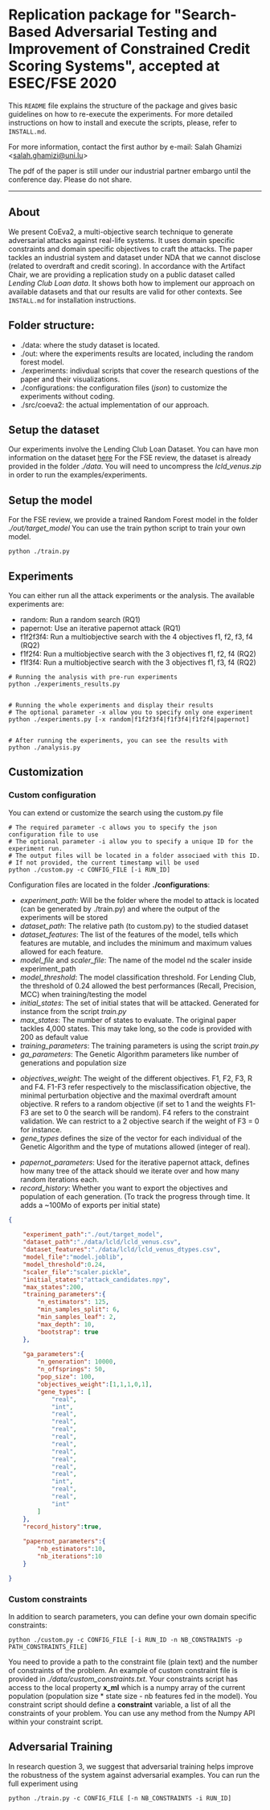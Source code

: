 # Replication package for "Search-Based Adversarial Testing and Improvement of Constrained Credit Scoring Systems", accepted at ESEC/FSE 2020

This `README` file explains the structure of the package and gives basic guidelines on how to re-execute the experiments. For more detailed instructions on how to install and execute the scripts, please, refer to `INSTALL.md`.

For more information, contact the first author by e-mail: Salah Ghamizi \<salah.ghamizi@uni.lu\>

The pdf of the paper is still under our industrial partner embargo until the conference day. Please do not share. 

---
## About
We present CoEva2, a multi-objective search technique to generate adversarial attacks against real-life systems. It uses domain specific constraints and domain specific objectives to craft the attacks. The paper tackles an industrial system and dataset under NDA that we cannot disclose (related to overdraft and credit scoring). In accordance with the Artifact Chair, we are providing a replication study on a public dataset called *Lending Club Loan data*. It shows both how to implement our approach on available datasets and that our results are valid for other contexts. 
See `INSTALL.md` for installation instructions.
## Folder structure:
* ./data: where the study dataset is located.
* ./out: where the experiments results are located, including the random forest model.
* ./experiments: indivdual scripts that cover the research questions of the paper and their visualizations.
* ./configurations: the configuration files (*json*) to customize the experiments without coding.
* ./src/coeva2: the actual implementation of our approach.
## Setup the dataset
Our experiments involve the Lending Club Loan Dataset. You can have mon information on the dataset [here](https://www.kaggle.com/wendykan/lending-club-loan-data)
For the FSE review, the dataset is already provided in the folder *./data*. You will need to uncompress the *lcld_venus.zip* in order to run the examples/experiments.
## Setup the model
For the FSE review, we provide a trained Random Forest model in the folder *./out/target_model* You can use the train python script to train your own model.
```shell
python ./train.py
```  
## Experiments
You can either run all the attack experiments or the analysis.
The available experiments are:
* random: Run a random search (RQ1)
* papernot: Use an iterative papernot attack (RQ1)
* f1f2f3f4: Run a multiobjective search with the 4 objectives f1, f2, f3, f4 (RQ2)
* f1f2f4: Run a multiobjective search with the 3 objectives f1, f2, f4 (RQ2)
* f1f3f4: Run a multiobjective search with the 3 objectives f1, f3, f4 (RQ2)

```shell
# Running the analysis with pre-run experiments
python ./experiments_results.py


# Running the whole experiments and display their results 
# The optional parameter -x allow you to specify only one experiment 
python ./experiments.py [-x random|f1f2f3f4|f1f3f4|f1f2f4|papernot]


# After running the experiments, you can see the results with
python ./analysis.py
```  

## Customization

### Custom configuration
You can extend or customize the search using the custom.py file 

```shell
# The required parameter -c allows you to specify the json configuration file to use 
# The optional parameter -i allow you to specify a unique ID for the experiment run. 
# The output files will be located in a folder associaed with this ID. 
# If not provided, the current timestamp will be used 
python ./custom.py -c CONFIG_FILE [-i RUN_ID]
``` 

Configuration files are located in the folder **./configurations**:

* *experiment_path*: Will be the folder where the model to attack is located (can be generated by ./train.py) and where the output of the experiments will be stored
* *dataset_path*: The relative path (to custom.py) to the studied dataset
* *dataset_features*: The list of the features of the model, tells which features are mutable, and includes the minimum and maximum values allowed for each feature.
* *model_file* and *scaler_file*: The name of the model nd the scaler inside experiment_path
* *model_threshold*: The model classification threshold. For Lending Club, the threshold of 0.24 allowed the best performances (Recall, Precision, MCC) when training/testing the model
* *initial_states*: The set of initial states that will be attacked. Generated for instance from the script *train.py*
* *max_states*: The number of states to evaluate. The original paper tackles 4,000 states. This may take long, so the code is provided with 200 as default value
* *training_parameters*: The training parameters is using the script *train.py*
* *ga_parameters*: The Genetic Algorithm parameters like number of generations and population size
 + *objectives_weight*: The weight of the different objectives. F1, F2, F3, R and F4. F1-F3 refer respectively to the misclassification objective, the minimal perturbation objective and the maximal overdraft amount objective. R refers to a random objective (if set to 1 and the weights F1-F3 are set to 0 the search will be random). F4 refers to the constraint validation. We can restrict to a 2 objective search if the weight of F3 = 0 for instance.
 + *gene_types* defines the size of the vector for each individual of the Genetic Algorithm and the type of mutations allowed (integer of real).
* *papernot_parameters*: Used for the iterative papernot attack, defines how many tree of the attack should we iterate over and how many random iterations each.
* *record_history*: Whether you want to export the objectives and population of each generation. (To track the progress through time. It adds a ~100Mo of exports per initial state)
```json
{
    
    "experiment_path":"./out/target_model",
    "dataset_path":"./data/lcld/lcld_venus.csv",
    "dataset_features":"./data/lcld/lcld_venus_dtypes.csv",
    "model_file":"model.joblib",
    "model_threshold":0.24,
    "scaler_file":"scaler.pickle",
    "initial_states":"attack_candidates.npy",
    "max_states":200,
    "training_parameters":{
        "n_estimators": 125,
        "min_samples_split": 6,
        "min_samples_leaf": 2,
        "max_depth": 10,
        "bootstrap": true
    },
    
    "ga_parameters":{
        "n_generation": 10000,
        "n_offsprings": 50,
        "pop_size": 100,
        "objectives_weight":[1,1,1,0,1],
        "gene_types": [
            "real",
            "int",
            "real",
            "real",
            "real",
            "real",
            "real",
            "real",
            "real",
            "real",
            "real",
            "int",
            "real",
            "real",
            "int"
        ]
    },
    "record_history":true,
    
    "papernot_parameters":{
        "nb_estimators":10, 
        "nb_iterations":10
    }

}
``` 

### Custom constraints

In addition to search parameters, you can define your own domain specific constraints:

```shell
python ./custom.py -c CONFIG_FILE [-i RUN_ID -n NB_CONSTRAINTS -p PATH_CONSTRAINTS_FILE]
``` 

You need to provide a path to the constraint file (plain text) and the number of constraints of the problem.
An example of custom constraint file is provided in *./data/custom_constraints.txt*. Your constraints script has access to the local property **x_ml** which is a numpy array of the current population (population size * state size  - nb features fed in the model). You constraint script should define a **constraint** variable, a list of all the constraints of your problem. You can use any method from the Numpy API within your constraint script. 


## Adversarial Training

In research question 3, we suggest that adversarial training helps improve the robustness of the system against adversarial examples.
You can run the full experiment using 
```shell
python ./train.py -c CONFIG_FILE [-n NB_CONSTRAINTS -i RUN_ID]
``` 
